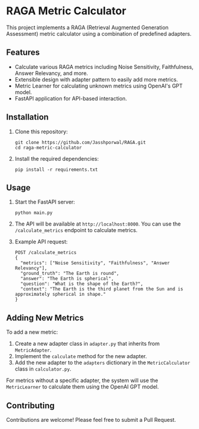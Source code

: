 # RAGA Metric Calculator

This project implements a RAGA (Retrieval Augmented Generation Assessment) metric calculator using a combination of predefined adapters.

## Features

- Calculate various RAGA metrics including Noise Sensitivity, Faithfulness, Answer Relevancy, and more.
- Extensible design with adapter pattern to easily add more metrics.
- Metric Learner for calculating unknown metrics using OpenAI's GPT model.
- FastAPI application for API-based interaction.

## Installation

1. Clone this repository:
   ```
   git clone https://github.com/Jasshporwal/RAGA.git
   cd raga-metric-calculator
   ```

2. Install the required dependencies:
   ```
   pip install -r requirements.txt
   ```

## Usage

1. Start the FastAPI server:
   ```
   python main.py 
   ```

2. The API will be available at `http://localhost:8000`. You can use the `/calculate_metrics` endpoint to calculate metrics.

3. Example API request:
   ```
   POST /calculate_metrics
   {
     "metrics": ["Noise Sensitivity", "Faithfulness", "Answer Relevancy"],
     "ground_truth": "The Earth is round",
     "answer": "The Earth is spherical",
     "question": "What is the shape of the Earth?",
     "context": "The Earth is the third planet from the Sun and is approximately spherical in shape."
   }
   ```

## Adding New Metrics

To add a new metric:

1. Create a new adapter class in `adapter.py` that inherits from `MetricAdapter`.
2. Implement the `calculate` method for the new adapter.
3. Add the new adapter to the `adapters` dictionary in the `MetricCalculator` class in `calculator.py`.

For metrics without a specific adapter, the system will use the `MetricLearner` to calculate them using the OpenAI GPT model.

## Contributing

Contributions are welcome! Please feel free to submit a Pull Request.

